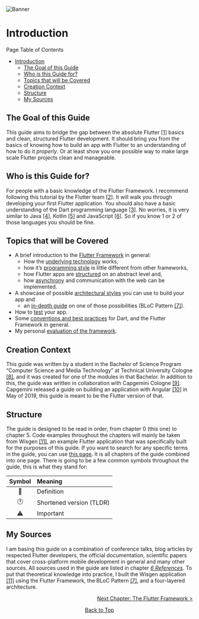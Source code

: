 ![Banner](https://github.com/Fasust/flutter-guide/wiki//images/banner.png)

# Introduction
Page Table of Contents
- [Introduction](#introduction)
  - [The Goal of this Guide](#the-goal-of-this-guide)
  - [Who is this Guide for?](#who-is-this-guide-for)
  - [Topics that will be Covered](#topics-that-will-be-covered)
  - [Creation Context](#creation-context)
  - [Structure](#structure)
  - [My Sources](#my-sources)

## The Goal of this Guide

This guide aims to bridge the gap between the absolute Flutter [\[1\]](https://flutter.dev/) basics and clean, structured Flutter development. It should bring you from the basics of knowing how to build an app with Flutter to an understanding of how to do it *properly*. Or at least show you one possible way to make large scale Flutter projects clean and manageable.

## Who is this Guide for?

For people with a basic knowledge of the Flutter Framework. I recommend following this tutorial by the Flutter team [\[2\]](https://flutter.dev/docs/get-started/codelab). It will walk you through developing your first Flutter application. You should also have a basic understanding of the Dart programming language [\[3\]](https://dart.dev/). No worries, it is very similar to Java [\[4\]](https://www.oracle.com/technetwork/java/javase/downloads/jdk8-downloads-2133151.html), Kotlin [\[5\]](https://kotlinlang.org/) and JavaScript [\[6\]](https://www.ecma-international.org/publications/standards/Ecma-262.htm). So if you know 1 or 2 of those languages you should be fine.

## Topics that will be Covered

  - A brief introduction to the [Flutter Framework](https://github.com/Fasust/flutter-guide/wiki/100-The-Flutter-Framework) in general:
      - How the [underlying technology](https://github.com/Fasust/flutter-guide/wiki/110-Under-the-Hood) works,
      - how it’s [programming style](https://github.com/Fasust/flutter-guide/wiki/120-Thinking-Declaratively) is little different from other frameworks,
      - how Flutter apps are [structured](https://github.com/Fasust/flutter-guide/wiki/130-The-Widget-Tree) on an abstract level and,
      - how [asynchrony](https://github.com/Fasust/flutter-guide/wiki/140-Asynchronous-Flutter) and communication with the web can be implemented.
  - A showcase of possible [architectural styles](https://github.com/Fasust/flutter-guide/wiki/210-State-Management-Alternatives) you can use to build your app and
      - an [in-depth guide](https://github.com/Fasust/flutter-guide/wiki/220-BLoC) on one of those possibilities (BLoC Pattern [\[7\]](https://www.youtube.com/watch?v=PLHln7wHgPE)).
  - How to [test](https://github.com/Fasust/flutter-guide/wiki/300-Testing) your app.
  - Some [conventions and best practices](https://github.com/Fasust/flutter-guide/wiki/400-Conventions) for Dart, and the Flutter Framework in general.
  - My personal [evaluation of the framework](https://github.com/Fasust/flutter-guide/wiki/500-Conclusion).

## Creation Context

This guide was written by a student in the Bachelor of Science Program “Computer Science and Media Technology” at Technical University Cologne [\[8\]](https://www.th-koeln.de/en/homepage_26.php), and it was created for one of the modules in that Bachelor. In addition to this, the guide was written in collaboration with Capgemini Cologne [\[9\]](https://www.capgemini.com/us-en/). Capgemini released a guide on building an application with Angular [\[10\]](https://github.com/devonfw/devon4ng) in May of 2019, this guide is meant to be the Flutter version of that.

## Structure

The guide is designed to be read in order, from chapter 0 (this one) to chapter 5. Code examples throughout the chapters will mainly be taken from Wisgen [\[11\]](https://github.com/Fasust/wisgen), an example Flutter application that was specifically built for the purposes of this guide. If you want to search for any specific terms in the guide, you can use [this page](https://github.com/Fasust/flutter-guide/wiki/gfm-guide). It is all chapters of the guide combined into one page. There is going to be a few common symbols throughout the guide, this is what they stand for:

| Symbol | Meaning                  |
| :----: | :----------------------- |
|   📙    | Definition               |
|   🕐    | Shortened version (TLDR) |
|   ⚠    | Important                |

## My Sources

I am basing this guide on a combination of conference talks, blog articles by respected Flutter developers, the official documentation, scientific papers that cover cross-platform mobile development in general and many other sources. All sources used in the guide are listed in chapter [*6 References*](https://github.com/Fasust/flutter-guide/wiki/600-References). To put that theoretical knowledge into practice, I built the Wisgen application [\[11\]](https://github.com/Fasust/wisgen) using the Flutter Framework, the BLoC Pattern [\[7\]](https://www.youtube.com/watch?v=PLHln7wHgPE), and a four-layered architecture.

<p align="right"><a href="https://github.com/Fasust/flutter-guide/wiki/100-The-Flutter-Framework">Next Chapter: The Flutter Framework ></a></p>
<p align="center"><a href="#">Back to Top</a></p>